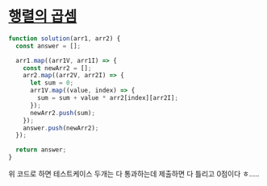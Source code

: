 # [행렬의 곱셈](https://programmers.co.kr/learn/courses/30/lessons/12949)

```js
function solution(arr1, arr2) {
  const answer = [];

  arr1.map((arr1V, arr1I) => {
    const newArr2 = [];
    arr2.map((arr2V, arr2I) => {
      let sum = 0;
      arr1V.map((value, index) => {
        sum = sum + value * arr2[index][arr2I];
      });
      newArr2.push(sum);
    });
    answer.push(newArr2);
  });

  return answer;
}
```

위 코드로 하면 테스트케이스 두개는 다 통과하는데 제출하면 다 틀리고 0점이다 ㅎ.....

```js

```
